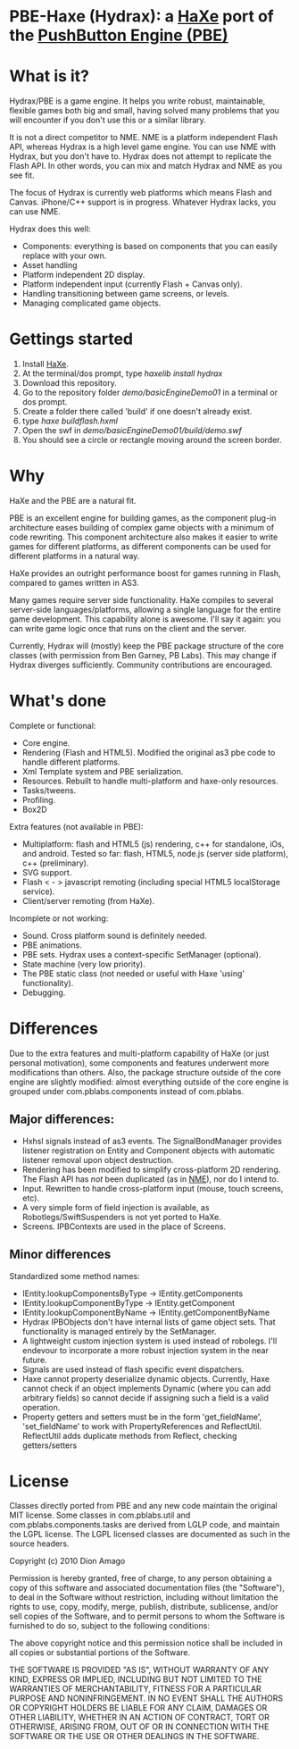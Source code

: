 [pushbutton]: http://pushbuttonengine.com/
[haxe]: http://http://haxe.org
[nme]: http://haxe.org/doc/start/cpp


# PBE-Haxe (Hydrax): a [HaXe][haxe] port of the [PushButton Engine (PBE)][pushbutton]

# What is it?

Hydrax/PBE is a game engine.  It helps you write robust, maintainable, flexible games both big and small, having solved many problems that you will encounter if you don't use this or a similar library.

It is not a direct competitor to NME.  NME is a platform independent Flash API, whereas Hydrax is a high level game engine. You can use NME with Hydrax, but you don't have to.  Hydrax does not attempt to replicate the Flash API.  In other words, you can mix and match Hydrax and NME as you see fit.  

The focus of Hydrax is currently web platforms which means Flash and Canvas.  iPhone/C++ support is in progress.  Whatever Hydrax lacks, you can use NME. 

Hydrax does this well:

- Components: everything is based on components that you can easily replace with your own.
- Asset handling
- Platform independent 2D display.
- Platform independent input (currently Flash + Canvas only).
- Handling transitioning between game screens, or levels.
- Managing complicated game objects.

# Gettings started

1. Install [HaXe][haxe].
2. At the terminal/dos prompt, type *haxelib install hydrax*
3. Download this repository.
2. Go to the repository folder *demo/basicEngineDemo01* in a terminal or dos prompt.
3. Create a folder there called 'build' if one doesn't already exist.
4. type *haxe buildflash.hxml*
5. Open the swf in *demo/basicEngineDemo01/build/demo.swf*
6. You should see a circle or rectangle moving around the screen border.

# Why

HaXe and the PBE are a natural fit.  

PBE is an excellent engine for building games, as the component plug-in architecture eases building of complex game objects with a minimum of code rewriting.  This component architecture also makes it easier to write games for different platforms, as different components can be used for different platforms in a natural way.

HaXe provides an outright performance boost for games running in Flash, compared to games written in AS3.

Many games require server side functionality.  HaXe compiles to several server-side languages/platforms, allowing a single language for the entire game development.  This capability alone is awesome.  I'll say it again: you can write game logic once that runs on the client and the server.

Currently, Hydrax will (mostly) keep the PBE package structure of the core classes (with permission from Ben Garney, PB Labs).  This may change if Hydrax diverges sufficiently.  Community contributions are encouraged.

# What's done

Complete or functional:

- Core engine.
- Rendering (Flash and HTML5).  Modified the original as3 pbe code to handle different platforms.
- Xml Template system and PBE serialization.
- Resources.  Rebuilt to handle multi-platform and haxe-only resources.
- Tasks/tweens.
- Profiling.
- Box2D

Extra features (not available in PBE):

- Multiplatform: flash and HTML5 (js) rendering, c++ for standalone, iOs, and android.  Tested so far: flash, HTML5, node.js (server side platform), c++ (preliminary).
- SVG support.
- Flash < - > javascript remoting (including special HTML5 localStorage service).
- Client/server remoting (from HaXe).

Incomplete or not working:

- Sound.  Cross platform sound is definitely needed.
- PBE animations.
- PBE sets.  Hydrax uses a context-specific SetManager (optional).
- State machine (very low priority).
- The PBE static class (not needed or useful with Haxe 'using' functionality).
- Debugging.  

# Differences

Due to the extra features and multi-platform capability of HaXe (or just personal motivation), some components and features underwent more modifications than others.  Also, the package structure outside of the core engine are slightly modified: almost everything outside of the core engine is grouped under com.pblabs.components instead of com.pblabs.

## Major differences:

- Hxhsl signals instead of as3 events.  The SignalBondManager provides listener registration on Entity and Component objects with automatic listener  removal upon object destruction.
- Rendering has been modified to simplify cross-platform 2D rendering.  The Flash API has *not* been duplicated (as in [NME][nme]), nor do I intend to. 
- Input.  Rewritten to handle cross-platform input (mouse, touch screens, etc).
- A very simple form of field injection is available, as Robotlegs/SwiftSuspenders is not yet ported to HaXe.
- Screens.  IPBContexts are used in the place of Screens.

## Minor differences

Standardized some method names:

- IEntity.lookupComponentsByType -> IEntity.getComponents
- IEntity.lookupComponentByType -> IEntity.getComponent
- IEntity.lookupComponentByName -> IEntity.getComponentByName
- Hydrax IPBObjects don't have internal lists of game object sets.  That functionality is managed entirely by the SetManager.
- A lightweight custom injection system is used instead of robolegs.  I'll endevour to incorporate a more robust injection system in the near future.
- Signals are used instead of flash specific event dispatchers.  
- Haxe cannot property deserialize dynamic objects.  Currently, Haxe cannot check if an object implements Dynamic (where you can add arbitrary fields) so cannot decide if assigning such a field is a valid operation.
- Property getters and setters must be in the form 'get_fieldName', 'set_fieldName' to work with PropertyReferences and ReflectUtil.  ReflectUtil adds duplicate methods from Reflect, checking getters/setters

# License

Classes directly ported from PBE and any new code maintain the original MIT license. Some classes in com.pblabs.util and com.pblabs.components.tasks are derived from LGLP code, and maintain the LGPL license.  The LGPL licensed classes are documented as such in the source headers.

Copyright (c) 2010 Dion Amago

Permission is hereby granted, free of charge, to any person obtaining a copy
of this software and associated documentation files (the "Software"), to deal
in the Software without restriction, including without limitation the rights
to use, copy, modify, merge, publish, distribute, sublicense, and/or sell
copies of the Software, and to permit persons to whom the Software is
furnished to do so, subject to the following conditions:

The above copyright notice and this permission notice shall be included in
all copies or substantial portions of the Software.

THE SOFTWARE IS PROVIDED "AS IS", WITHOUT WARRANTY OF ANY KIND, EXPRESS OR
IMPLIED, INCLUDING BUT NOT LIMITED TO THE WARRANTIES OF MERCHANTABILITY,
FITNESS FOR A PARTICULAR PURPOSE AND NONINFRINGEMENT. IN NO EVENT SHALL THE
AUTHORS OR COPYRIGHT HOLDERS BE LIABLE FOR ANY CLAIM, DAMAGES OR OTHER
LIABILITY, WHETHER IN AN ACTION OF CONTRACT, TORT OR OTHERWISE, ARISING FROM,
OUT OF OR IN CONNECTION WITH THE SOFTWARE OR THE USE OR OTHER DEALINGS IN
THE SOFTWARE.

